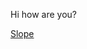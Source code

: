 Hi how are you?

<a href="https://monkey3three.github.io/unblocked88.github.io/games/Slope-Game-main/Slope-Game-main/index.html">Slope</a>
